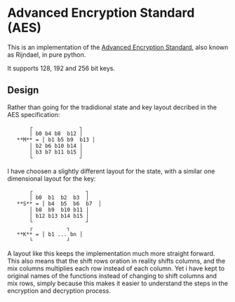 Advanced Encryption Standard (AES)
=================================

This is an implementation of the [Advanced Encryption
Standard](https://en.wikipedia.org/wiki/Advanced_Encryption_Standard), also known as
Rijndael, in pure python.

It supports 128, 192 and 256 bit keys.


Design
------

Rather than going for the tradidional state and key layout decribed in
the AES specification:

```
       ┌               ┐
       │ b0 b4 b8  b12 │   
   **M** = │ b1 b5 b9  b13 │
       │ b2 b6 b10 b14 │
       │ b3 b7 b11 b15 │
       └               ┘
```

I have choosen a slightly different layout for the state, with a similar one dimensional layout for the key:

```
       ┌                 ┐
       │ b0  b1  b2  b3  │   
   **S** = │ b4  b5  b6  b7  │
       │ b8  b9  b10 b11 │
       │ b12 b13 b14 b15 │
       └                 ┘
       ┌           ┐
   **K** = │ b1 ... bn │
       └           ┘
```

A layout like this keeps the implementation much more straight forward.
This also means that the shift rows oration in reality shifts columns, and the
mix columns multiplies each row instead of each column. Yet i have kept to
original names of the functions instead of changing to shift columns and mix
rows, simply because this makes it easier to understand the steps in the
encryption and decryption process.

